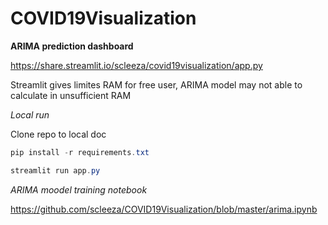 # COVID19Visualization

**ARIMA prediction dashboard**

https://share.streamlit.io/scleeza/covid19visualization/app.py 

Streamlit gives limites RAM for free user, ARIMA model may not able to calculate in unsufficient RAM

*Local run*

Clone repo to local doc
```powershell
pip install -r requirements.txt 
```
```powershell
streamlit run app.py
```

*ARIMA moodel training notebook*

https://github.com/scleeza/COVID19Visualization/blob/master/arima.ipynb
